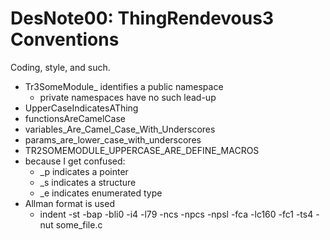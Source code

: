 # DesNote00: ThingRendevous3 Conventions

Coding, style, and such.

* Tr3SomeModule_ identifies a public namespace
  * private namespaces have no such lead-up
* UpperCaseIndicatesAThing
* functionsAreCamelCase
* variables_Are_Camel_Case_With_Underscores
* params_are_lower_case_with_underscores 
* TR2SOMEMODULE_UPPERCASE_ARE_DEFINE_MACROS
* because I get confused:
  * _p indicates a pointer
  * _s indicates a structure
  * _e indicates enumerated type
* Allman format is used
  * indent -st -bap -bli0 -i4 -l79 -ncs -npcs -npsl -fca -lc160 -fc1 -ts4 -nut some_file.c
